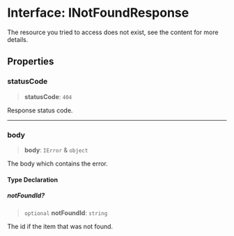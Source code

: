 # Interface: INotFoundResponse

The resource you tried to access does not exist, see the content for more details.

## Properties

### statusCode

> **statusCode**: `404`

Response status code.

***

### body

> **body**: `IError` & `object`

The body which contains the error.

#### Type Declaration

##### notFoundId?

> `optional` **notFoundId**: `string`

The id if the item that was not found.
